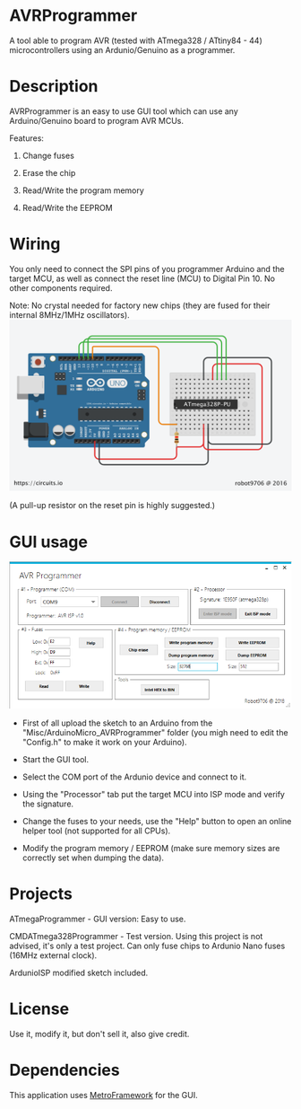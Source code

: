 # AVRProgrammer
A tool able to program AVR (tested with ATmega328 / ATtiny84 - 44) microcontrollers using an Ardunio/Genuino as a programmer.

# Description
AVRProgrammer is an easy to use GUI tool which can use any Arduino/Genuino board to program AVR MCUs.

Features:

1) Change fuses

2) Erase the chip

3) Read/Write the program memory

4) Read/Write the EEPROM

# Wiring
You only need to connect the SPI pins of you programmer Arduino and the target MCU, as well as connect the reset line (MCU) to Digital Pin 10. No other components required.

Note: No crystal needed for factory new chips (they are fused for their internal 8MHz/1MHz oscillators).
![Alt text](/Misc/Breadboard.png?raw=true "Wiring")

(A pull-up resistor on the reset pin is highly suggested.)

# GUI usage
![Alt text](/Misc/Screenshot-v2.png?raw=true "Wiring")

  * First of all upload the sketch to an Arduino from the "Misc/ArduinoMicro_AVRProgrammer" folder (you migh need to edit the "Config.h" to make it work on your Arduino).

  * Start the GUI tool.

  * Select the COM port of the Ardunio device and connect to it.

  * Using the "Processor" tab put the target MCU into ISP mode and verify the signature.

  * Change the fuses to your needs, use the "Help" button to open an online helper tool (not supported for all CPUs).

  * Modify the program memory / EEPROM (make sure memory sizes are correctly set when dumping the data).

# Projects
ATmegaProgrammer - GUI version: Easy to use.

CMDATmega328Programmer - Test version.
Using this project is not advised, it's only a test project. Can only fuse chips to Ardunio Nano fuses (16MHz external clock).

ArdunioISP modified sketch included.

# License
Use it, modify it, but don't sell it, also give credit.

# Dependencies
This application uses [MetroFramework](https://github.com/thielj/MetroFramework) for the GUI.
